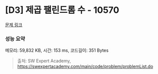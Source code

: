 # [D3] 제곱 팰린드롬 수 - 10570 

[문제 링크](https://swexpertacademy.com/main/code/problem/problemDetail.do?contestProbId=AXO72aaqPrcDFAXS) 

### 성능 요약

메모리: 59,832 KB, 시간: 153 ms, 코드길이: 351 Bytes



> 출처: SW Expert Academy, https://swexpertacademy.com/main/code/problem/problemList.do